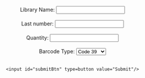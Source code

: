 <script type="text/javascript" src="jquery-3.6.0.min.js"></script>
<script type="text/javascript" src="JsBarcode.all.min.js"></script>

<style>
@media print {
  .no-print {
    display: none !important;
  }
  
  header {
  	display: none !important;
  }
  
  footer {
  	display: none !important;
  }
  
  .markdown-body > h1:first-of-type {
    display: none !important;
  }
  
}

  .barcode-label {
    border: 1px solid;
    background: white;
    font: 7pt Times;
	padding: 3px 0 0 0;
	width: 170px;
	height: 54px;
  }
  
  #form {
  	padding-bottom: 24pt;
  }
  
  .barcode-label-name {
  	color: black;
  }
  
  .barcode-label-value {
    font-size: 11pt;
  	color: black;
  }
  
  
</style>

<div id="form" class="no-print" align="center">
	Library Name: <input type=text id="name" value=""/><br/><br/>
	Last number: <input type=text id="startingNumber" value=""/><br/><br/>
	Quantity: <input type=text id="barcodeQuantity" value=""/><br/><br/>
	Barcode Type: <select id="barcodeType" name="type">
		<option value='code39'>Code 39</option>
		<option value='code128'>Code 128</option>
		<option value='ean13'>EAN 13</option>
		<option value='upc'>UPC-A</option>
	</select>
	<br/><br/>

	<input id="submitBtn" type=button value="Submit"/>
</div>
<div id="barcodeBox" align="center">

</div>

<script>
    $('#submitBtn').click(function(){
    	var type = $('#barcodeType').val();
    	var initNum = $('#startingNumber').val();
    	var qty = $('#barcodeQuantity').val();
    	var name = $('#name').val().toUpperCase();
    	
    	var html = "";
		$('#barcodeBox').html(html);
		
		html += "<input type='button' id='print' value='Print' class='no-print' />";
		html += "<table border=0 align='center' cellspacing='0'>";
		
		
		for(let i = 0; i < qty; i++) {
			if(i%3 == 0) {
				html += "<tr>";
			}
			html += CreateBarcodeLabel(name, type, ++initNum);
			if(i%3 == 2) {
				html += "</tr>";
			}
		}
		html += "</table>"
		
		$('#barcodeBox').html(html);
    	JsBarcode(".barcode").init();
    });
    
    $('#barcodeBox').on("click", "#print", function(){
		window.print();
		return false;
	});
    
    function CreateBarcodeLabel(name, type, value) {
    	var html = [];
    	html.push(
    	"<td class='barcode-label' align='center'>",
    	"<span class='barcode-label-name'>" + name + "</span>",
    	CreateBarcode(type, value),
    	"<span class='barcode-label-value'>" + value + "</span>",
		"</td>"); 
		
		return html.join("");
    }
    
    function CreateBarcode(type, value) {
    	var html = [];
    	html.push(
    	"<svg class='barcode'",
  		"jsbarcode-format='" + type + "'",
  		"jsbarcode-value='" + value + "'",
  		"jsbarcode-textmargin='0'",
  		"jsbarcode-margin='0'",
  		"jsbarcode-height='26'",
  		"jsbarcode-width='1'",
  		"jsbarcode-displayValue='false'",
  		"jsbarcode-fontSize='11'",
  		"jsbarcode-fontoptions='bold' />"); 
		
		return html.join("");
    }
    
</script>
